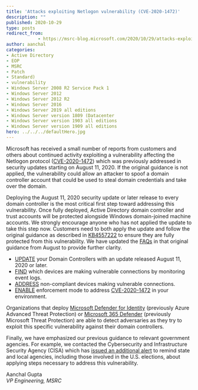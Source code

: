 ```yaml
---
title: 'Attacks exploiting Netlogon vulnerability (CVE-2020-1472)'
description: ""
published: 2020-10-29
type: posts
redirect_from:
            - https://msrc-blog.microsoft.com/2020/10/29/attacks-exploiting-netlogon-vulnerability-cve-2020-1472/
author: aanchal
categories:
- Active Directory
- EOP
- MSRC
- Patch
- Standard)
- vulnerability
- Windows Server 2008 R2 Service Pack 1
- Windows Server 2012
- Windows Server 2012 R2
- Windows Server 2016
- Windows Server 2019 all editions
- Windows Server version 1809 (Datacenter
- Windows Server version 1903 all editions
- Windows Server version 1909 all editions
hero: ../../../defaultHero.jpg
---
```

<!-- wp:paragraph -->

Microsoft has received a small number of reports from customers and others about continued activity exploiting a vulnerability affecting the Netlogon protocol ([CVE-2020-1472](https://portal.msrc.microsoft.com/en-US/security-guidance/advisory/CVE-2020-1472)) which was previously addressed in security updates starting on August 11, 2020. If the original guidance is not applied, the vulnerability could allow an attacker to spoof a domain controller account that could be used to steal domain credentials and take over the domain.

<!-- /wp:paragraph -->

<!-- wp:paragraph -->

Deploying the August 11, 2020 security update or later release to every domain controller is the most critical first step toward addressing this vulnerability. Once fully deployed, Active Directory domain controller and trust accounts will be protected alongside Windows domain-joined machine accounts. We strongly encourage anyone who has not applied the update to take this step now. Customers need to both apply the update and follow the original guidance as described in [KB4557222](https://support.microsoft.com/help/4557222) to ensure they are fully protected from this vulnerability. We have updated the [FAQs](https://support.microsoft.com/en-us/help/4557222/how-to-manage-the-changes-in-netlogon-secure-channel-connections-assoc#FAQ) in that original guidance from August to provide further clarity.

<!-- /wp:paragraph -->

<!-- wp:list -->

- [UPDATE](https://support.microsoft.com/help/4557222/how-to-manage-the-changes-in-netlogon-secure-channel-connections-assoc) your Domain Controllers with an update released August 11, 2020 or later.
- [FIND](https://support.microsoft.com/help/4557222#DetectingNon-compliant) which devices are making vulnerable connections by monitoring event logs.
- [ADDRESS](https://support.microsoft.com/help/4557222#AddressingEventIDs) non-compliant devices making vulnerable connections.
- [ENABLE](https://support.microsoft.com/help/4557222#EnablingEnforcementMode) enforcement mode to address [CVE-2020-1472](https://portal.msrc.microsoft.com/en-US/security-guidance/advisory/CVE-2020-1472) in your environment.

<!-- /wp:list -->

<!-- wp:paragraph -->

Organizations that deploy [Microsoft Defender for Identity](https://techcommunity.microsoft.com/t5/microsoft-365-defender/zerologon-is-now-detected-by-microsoft-defender-for-identity-cve/ba-p/1734034) (previously Azure Advanced Threat Protection) or [Microsoft 365 Defender](https://aka.ms/m365d) (previously Microsoft Threat Protection) are able to detect adversaries as they try to exploit this specific vulnerability against their domain controllers.

<!-- /wp:paragraph -->

<!-- wp:paragraph -->

Finally, we have emphasized our previous guidance to relevant government agencies. For example, we contacted the Cybersecurity and Infrastructure Security Agency (CISA) which has [issued an additional alert](https://us-cert.cisa.gov/ncas/current-activity/2020/10/29/microsoft-warns-continued-exploitation-cve-2020-1472) to remind state and local agencies, including those involved in the U.S. elections, about applying steps necessary to address this vulnerability.

<!-- /wp:paragraph -->

<!-- wp:paragraph -->

Aanchal Gupta  
_VP Engineering, MSRC_

<!-- /wp:paragraph -->
